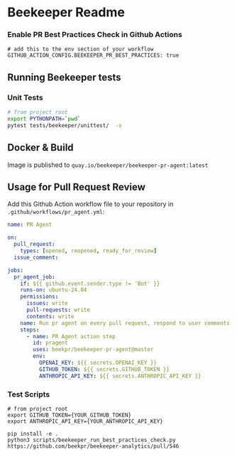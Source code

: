 # Beekeeper Readme

### Enable PR Best Practices Check in Github Actions

```shell
# add this to the env section of your workflow
GITHUB_ACTION_CONFIG.BEEKEEPER_PR_BEST_PRACTICES: true
```

## Running Beekeeper tests

### Unit Tests

```bash
# from project root
export PYTHONPATH=`pwd`
pytest tests/beekeeper/unittest/  -v

```

## Docker & Build

Image is published to `quay.io/beekeeper/beekeeper-pr-agent:latest`

## Usage for Pull Request Review

Add this Github Action workflow file to your repository in `.github/workflows/pr_agent.yml`:

```yaml
name: PR Agent

on:
  pull_request:
    types: [opened, reopened, ready_for_review]
  issue_comment:

jobs:
  pr_agent_job:
    if: ${{ github.event.sender.type != 'Bot' }}
    runs-on: ubuntu-24.04
    permissions:
      issues: write
      pull-requests: write
      contents: write
    name: Run pr agent on every pull request, respond to user comments
    steps:
      - name: PR Agent action step
        id: pragent
        uses: beekpr/beekeeper-pr-agent@master
        env:
          OPENAI_KEY: ${{ secrets.OPENAI_KEY }}
          GITHUB_TOKEN: ${{ secrets.GITHUB_TOKEN }}
          ANTHROPIC_API_KEY: ${{ secrets.ANTHROPIC_API_KEY }}
```


### Test Scripts

```shell
# from project root
export GITHUB_TOKEN={YOUR_GITHUB_TOKEN}
export ANTHROPIC_API_KEY={YOUR_ANTHROPIC_API_KEY}

pip install -e .
python3 scripts/beekeeper_run_best_practices_check.py https://github.com/beekpr/beekeeper-analytics/pull/546


```
